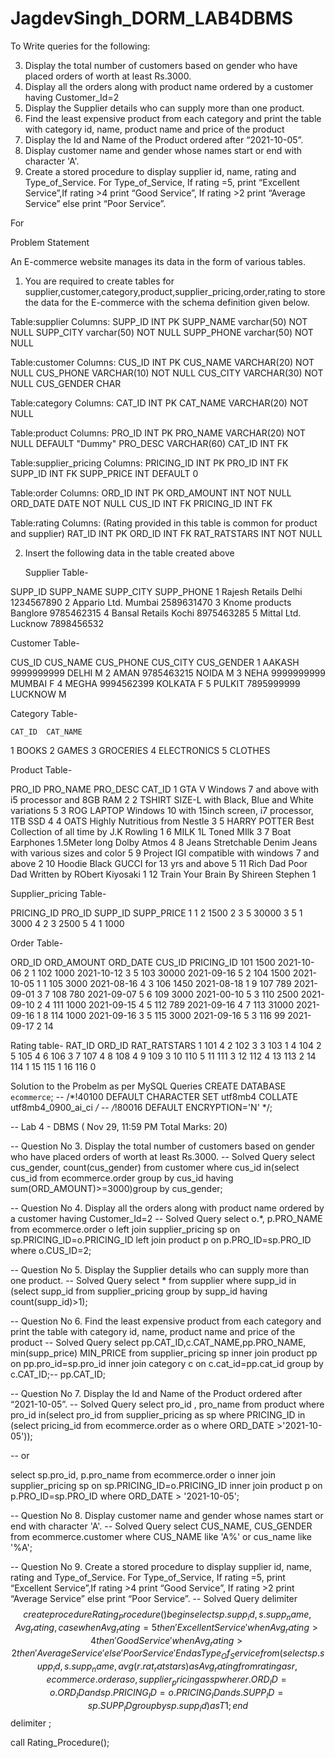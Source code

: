 # JagdevSingh_DORM_LAB4DBMS

To Write queries for the following:

3)	Display the total number of customers based on gender who have placed orders of worth at least Rs.3000.
4)	Display all the orders along with product name ordered by a customer having Customer_Id=2
5)	Display the Supplier details who can supply more than one product.
6)	Find the least expensive product from each category and print the table with category id, name, product name and price of the product
7)	Display the Id and Name of the Product ordered after “2021-10-05”.
8)	Display customer name and gender whose names start or end with character 'A'.
9)	Create a stored procedure to display supplier id, name, rating and Type_of_Service. For Type_of_Service, If rating =5, print “Excellent Service”,If rating >4 print “Good Service”, If rating >2 print “Average Service” else print “Poor Service”.
 
For 

Problem Statement 

An E-commerce website manages its data in the form of various tables.

1)	You are required to create tables for supplier,customer,category,product,supplier_pricing,order,rating to store the data for the E-commerce with the schema definition given below.

Table:supplier
Columns:
SUPP_ID	INT PK
SUPP_NAME	varchar(50) NOT NULL
SUPP_CITY	varchar(50)
NOT NULL
SUPP_PHONE	varchar(50) NOT NULL

Table:customer
Columns:
CUS_ID	INT PK
CUS_NAME	VARCHAR(20) NOT NULL
CUS_PHONE	VARCHAR(10) NOT NULL
CUS_CITY	VARCHAR(30) NOT NULL
CUS_GENDER	CHAR

Table:category
Columns:
CAT_ID	INT PK
CAT_NAME	VARCHAR(20) NOT NULL

Table:product
Columns:
PRO_ID	INT PK
PRO_NAME	VARCHAR(20) NOT NULL DEFAULT "Dummy"
PRO_DESC	VARCHAR(60)
CAT_ID	INT FK

Table:supplier_pricing
Columns:
PRICING_ID	INT PK
PRO_ID	INT FK
SUPP_ID	INT FK
SUPP_PRICE	INT DEFAULT 0

Table:order
Columns: 
ORD_ID	INT PK
ORD_AMOUNT	INT 
NOT NULL
ORD_DATE	DATE 
NOT NULL
CUS_ID	INT FK
PRICING_ID	INT FK


Table:rating
Columns: (Rating provided in this table is common for product and supplier)
RAT_ID	INT PK
ORD_ID	INT FK
RAT_RATSTARS	INT 
NOT NULL


2)	Insert the following data in the table created above
  	 
	Supplier Table-

SUPP_ID	SUPP_NAME		SUPP_CITY	SUPP_PHONE
1		Rajesh Retails		Delhi		1234567890
2		Appario Ltd.		Mumbai	2589631470
3		Knome products	Banglore	9785462315
4		Bansal Retails		Kochi		8975463285
5		Mittal Ltd.		Lucknow	7898456532


Customer Table-

CUS_ID	CUS_NAME	CUS_PHONE	CUS_CITY	CUS_GENDER
1		AAKASH	9999999999	DELHI			M
2		AMAN		9785463215	NOIDA			M
3		NEHA		9999999999	MUMBAI		F
4		MEGHA	9994562399	KOLKATA		F
5		PULKIT	7895999999	LUCKNOW		M

Category Table-

	CAT_ID	CAT_NAME
1		BOOKS
2		GAMES
3		GROCERIES
4		ELECTRONICS
5		CLOTHES
	
Product Table-

PRO_ID	PRO_NAME		PRO_DESC								CAT_ID
1		GTA V			Windows 7 and above with i5 processor and 8GB RAM		2
2		TSHIRT		SIZE-L with Black, Blue and White variations			5
3		ROG LAPTOP		Windows 10 with 15inch screen, i7 processor, 1TB SSD		4
4		OATS			Highly Nutritious from Nestle						3
5		HARRY POTTER	Best Collection of all time by J.K Rowling				1
6		MILK			1L Toned MIlk								3
7		Boat Earphones	1.5Meter long Dolby Atmos						4
8		Jeans			Stretchable Denim Jeans with various sizes and color		5
9		Project IGI		compatible with windows 7 and above				2
10		Hoodie			Black GUCCI for 13 yrs and above					5
11		Rich Dad Poor Dad	Written by RObert Kiyosaki						1
12		Train Your Brain	By Shireen Stephen							1


Supplier_pricing Table-

PRICING_ID	PRO_ID	SUPP_ID	SUPP_PRICE
1		1			2	1500
2		3			5	30000
3		5			1	3000
4		2			3	2500
5		4			1	1000

Order Table-

ORD_ID	ORD_AMOUNT	ORD_DATE	CUS_ID	PRICING_ID
101			1500		2021-10-06	2		1
102			1000		2021-10-12	3		5
103			30000		2021-09-16	5		2
104			1500		2021-10-05	1		1
105			3000		2021-08-16	4		3
106			1450		2021-08-18	1		9
107			789		2021-09-01	3		7
108			780		2021-09-07	5		6
109			3000		2021-00-10	5		3
110			2500		2021-09-10	2		4
111			1000		2021-09-15	4		5
112			789		2021-09-16	4		7
113			31000		2021-09-16	1		8
114			1000		2021-09-16	3		5
115			3000		2021-09-16	5		3
116			99		2021-09-17	2		14

Rating table-
RAT_ID	ORD_ID	RAT_RATSTARS
1		101		4
2		102		3
3		103		1
4		104		2
5		105		4
6		106		3
7		107		4
8		108		4
9		109		3
10		110		5
11		111		3
12		112		4
13		113		2
14		114		1
15		115		1
16		116		0

Solution to the Probelm as per MySQL Queries
CREATE DATABASE `ecommerce`; 
-- /*!40100 DEFAULT CHARACTER SET utf8mb4 COLLATE utf8mb4_0900_ai_ci */ 
-- /*!80016 DEFAULT ENCRYPTION='N' */;

-- Lab 4 - DBMS ( Nov 29, 11:59 PM Total Marks: 20)

-- Question No 3.	Display the total number of customers based on gender 	who have placed orders of worth at least Rs.3000.
-- Solved Query
select cus_gender, count(cus_gender) from customer
where cus_id in(select cus_id from ecommerce.order
group by cus_id having sum(ORD_AMOUNT)>=3000)group by cus_gender;

-- Question No 4. 	Display all the orders along with product name ordered by a customer having Customer_Id=2
-- Solved Query
select o.*, p.PRO_NAME 
from ecommerce.order o
left join supplier_pricing sp on sp.PRICING_ID=o.PRICING_ID
left join product p on p.PRO_ID=sp.PRO_ID
where o.CUS_ID=2;



-- Question No 5.	Display the Supplier details who can supply more than one product.
-- Solved Query
select * from supplier where supp_id 
in (select supp_id from supplier_pricing group by supp_id having count(supp_id)>1);

-- Question No 6.	Find the least expensive product from each category and print the table with category id, name, product name and price of the product
-- Solved Query
select pp.CAT_ID,c.CAT_NAME,pp.PRO_NAME, min(supp_price) MIN_PRICE
from supplier_pricing sp
inner join product pp on pp.pro_id=sp.pro_id 
inner join category c on c.cat_id=pp.cat_id 
group by c.CAT_ID;-- pp.CAT_ID; 


-- Question No 7.	Display the Id and Name of the Product ordered after “2021-10-05”.
-- Solved Query
select pro_id , pro_name from product where pro_id 
in(select pro_id from supplier_pricing as sp where PRICING_ID 
in (select pricing_id from ecommerce.order as o where ORD_DATE >'2021-10-05'));

-- or

select sp.pro_id, p.pro_name
from ecommerce.order o
inner join supplier_pricing sp on sp.PRICING_ID=o.PRICING_ID
inner join product p on p.PRO_ID=sp.PRO_ID
where ORD_DATE > '2021-10-05';

-- Question No 8.	Display customer name and gender whose names start or end with character 'A'.
-- Solved Query
select CUS_NAME, CUS_GENDER from ecommerce.customer 
where CUS_NAME like 'A%' or cus_name like '%A';

-- Question No 9.	Create a stored procedure to display supplier id, name, rating and Type_of_Service. For Type_of_Service, If rating =5, print “Excellent Service”,If rating >4 print “Good Service”, If rating >2 print “Average Service” else print “Poor Service”.
-- Solved Query
 delimiter $$
create procedure Rating_Procedure()
begin
select sp.supp_id, s.supp_name, Avg_rating,
case when Avg_rating=5 then'Excellent Service'
when Avg_rating > 4 then 'Good Service'
when Avg_rating > 2 then'Average Service'
else 'Poor Service'
End as Type_Of_Service from (select sp.supp_id, s.supp_name, avg(r.rat_ratstars) as Avg_rating
from rating as r, ecommerce.order as o,supplier_pricing as sp where r.ORD_ID=o.ORD_ID 
and sp.PRICING_ID=o.PRICING_ID and s.SUPP_ID=sp.SUPP_ID group by sp.supp_id) as T1;
end $$
delimiter ;

call Rating_Procedure();
 

